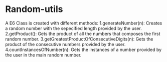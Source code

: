 # Random-utils

A E6 Class is created with different methods:
 1.generateNumber(n): Creates a random number with the sepecified length provided by the user.
 2.getProduct(): Gets the product of all the numbers that composes the first random number.
 3.getGreatestProductOfConsecutiveDigits(n): Gets the product of the consecutive numbers provided by the user.
 4.countInstancesOfNumber(n): Gets the instances of a number provided by the user in the main random number.
